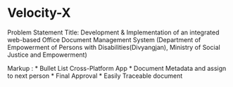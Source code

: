 # Velocity-X
 
Problem Statement Title: Development & Implementation of an integrated web-based Office Document Management System (Department of Empowerment of Persons with Disabilities(Divyangjan), Ministry of Social Justice and Empowerment)

Markup : * Bullet List Cross-Platform App
         * Document Metadata and assign to next person
         * Final Approval
         * Easily Traceable document
